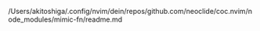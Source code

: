 /Users/akitoshiga/.config/nvim/dein/repos/github.com/neoclide/coc.nvim/node_modules/mimic-fn/readme.md